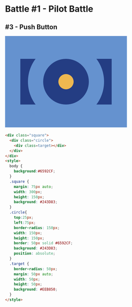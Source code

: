 # Battle #1 - Pilot Battle

## #3 - Push Button

![solution](./media/3-push-button.png)

```html
<div class="square">
  <div class="circle">
  	<div class=target></div>
  </div>
</div>
<style>
  body {
    background:#6592CF;
  }
  .square {
    margin: 75px auto;
    width: 300px;
    height: 150px;
    background: #243D83;
  }
  .circle{
    top:25px;
    left:75px;
    border-radius: 150px;
    width: 150px;
    height: 150px;
    border: 50px solid #6592CF;
    background: #243D83;
    position: absolute;
  }
  .target {
    border-radius: 50px;
    margin: 50px auto;
    width: 50px;
    height: 50px;
    background: #EEB850;
  }
</style>
```


